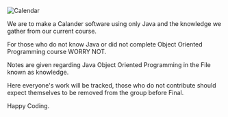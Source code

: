 ![Calendar](https://github.com/user-attachments/assets/25a4e069-7d9f-4bd0-bc31-4138c50d6484)


We are to make a Calander software using only Java and the knowledge we gather from our current course.

For those who do not know Java or did not complete Object Oriented Programming course WORRY NOT.

Notes are given regarding Java Object Oriented Programming in the File known as knowledge.

Here everyone's work will be tracked, those who do not contribute should expect themselves to be removed from the group before Final.

Happy Coding.
